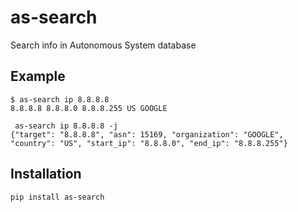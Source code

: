 # as-search

Search info in Autonomous System database

## Example

```
$ as-search ip 8.8.8.8
8.8.8.8 8.8.8.0 8.8.8.255 US GOOGLE
```

```
 as-search ip 8.8.8.8 -j
{"target": "8.8.8.8", "asn": 15169, "organization": "GOOGLE", "country": "US", "start_ip": "8.8.8.0", "end_ip": "8.8.8.255"}
```

## Installation

```
pip install as-search
```
